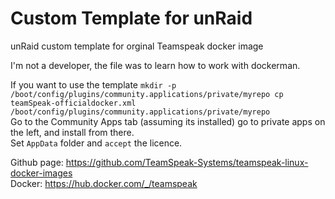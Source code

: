 # Custom Template for unRaid
unRaid custom template for orginal Teamspeak docker image

I'm not a developer, the file was to learn how to work with dockerman.

If you want to use the template ```mkdir -p /boot/config/plugins/community.applications/private/myrepo
cp teamSpeak-officialdocker.xml /boot/config/plugins/community.applications/private/myrepo```<br>
Go to the Community Apps tab (assuming its installed) go to private apps on the left, and install from there.<br>
Set ```AppData``` folder and ```accept``` the licence.

Github page: https://github.com/TeamSpeak-Systems/teamspeak-linux-docker-images<br>
Docker: https://hub.docker.com/_/teamspeak
